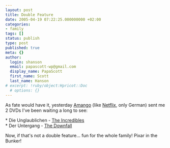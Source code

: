 ```yaml
---
layout: post
title: Double Feature
date: 2005-04-19 07:22:25.000000000 +02:00
categories:
- family
tags: []
status: publish
type: post
published: true
meta: {}
author:
  login: shanson
  email: papascott-wp@gmail.com
  display_name: PapaScott
  first_name: Scott
  last_name: Hanson
# excerpt: !ruby/object:Hpricot::Doc
  # options: {}
---
```

<p>As fate would have it, yesterday <a href="http://www.amango.de/">Amango</a> (like <a href="http://www.netflix.com/">Netflix</a>, only German) sent me 2 DVDs I've been waiting a long to see: </p>
<p>* Die Unglaublichen - <a href="http://imdb.com/title/tt0317705">The Incredibles</a><br />
* Der Untergang - <a href="http://imdb.com/title/tt0363163/">The Downfall</a> </p>
<p>Now, if that's not a double feature... fun for the whole family! Pixar in the Bunker!</p>
